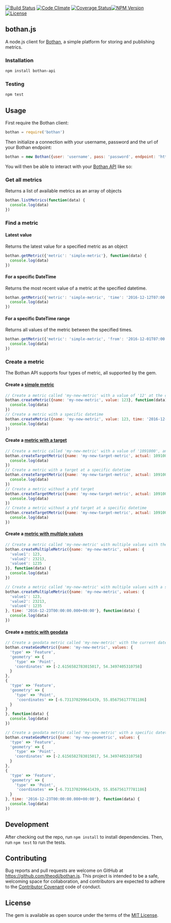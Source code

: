 [![Build Status](http://img.shields.io/travis/theodi/bothan.js.svg?style=flat-square)](https://travis-ci.org/theodi/bothan.js)
[![Code Climate](http://img.shields.io/codeclimate/github/theodi/bothan.js.svg?style=flat-square)](https://codeclimate.com/github/theodi/bothan.js)
[![Coverage Status](https://img.shields.io/coveralls/theodi/bothan.js.svg?style=flat-square)](https://coveralls.io/github/theodi/bothan.js?branch=master)[![NPM Version](https://img.shields.io/npm/v/bothan-api.svg?style=flat-square)](https://www.npmjs.com/package/bothan-api)
[![License](http://img.shields.io/:license-mit-blue.svg?style=flat-square)](http://theodi.mit-license.org)

## bothan.js

A node.js client for [Bothan](https://bothan.io/), a simple platform for storing and publishing metrics.

### Installation

```bash
npm install bothan-api
```

### Testing
```bash
npm test
```

## Usage

First require the Bothan client:

```javascript
bothan = require('bothan')
```

Then initialize a connection with your username, password and the url of your Bothan endpoint:

```javascript
bothan = new Bothan({user: 'username', pass: 'password', endpoint: 'https://demo.bothan.io'})
```

You will then be able to interact with your [Bothan API](https://bothan.io/api.html) like so:

### Get all metrics

Returns a list of available metrics as an array of objects

```javascript
bothan.listMetrics(function(data) {
  console.log(data)
})
```

### Find a metric

#### Latest value

Returns the latest value for a specified metric as an object

```javascript
bothan.getMetric({'metric': 'simple-metric'}, function(data) {
  console.log(data)
})
```

#### For a specific DateTime

Returns the most recent value of a metric at the specified datetime.

```javascript
bothan.getMetric({'metric': 'simple-metric', 'time': '2016-12-12T07:00:24.465+00:00'}, function(data) {
  console.log(data)
})
```

#### For a specific DateTime range

Returns all values of the metric between the specified times.

```javascript
bothan.getMetric({'metric': 'simple-metric', 'from': '2016-12-01T07:00:22.851+00:00', 'to': '2016-12-05T07:00:22.459+00:00'}, function(data) {
  console.log(data)
})
```

### Create a metric


The Bothan API supports four types of metric, all supported by the gem.

#### Create a [simple metric](https://bothan.io/api#simple-value)

```javascript
// Create a metric called 'my-new-metric' with a value of '12' at the current datetime
bothan.createMetric({name: 'my-new-metric', value: 123}, function(data) {
  console.log(data)
})
// Create a metric with a specific datetime
bothan.createMetric({name: 'my-new-metric', value: 123, time: '2016-12-23T00:00:00.000+00:00'}, function(data) {
  console.log(data)
})
```

#### Create a [metric with a target](https://bothan.io/api#value-with-a-target)

```javascript
// Create a metric called 'my-new-metric' with a value of '1091000', an annual target of '2862000' and a ytd target of '1368000' at the current datetime
bothan.createTargetMetric({name: 'my-new-target-metric', actual: 1091000, annual_target: 2862000, ytd_target: 1368000}, function() {
  console.log(data)
})
// Create a metric with a target at a specific datetime
bothan.createTargetMetric({name: 'my-new-target-metric', actual: 1091000, annual_target: 2862000, ytd_target: 1368000, time: '2016-12-23T00:00:00.000+00:00'}, function() {
  console.log(data)
})
// Create a metric without a ytd target
bothan.createTargetMetric({name: 'my-new-target-metric', actual: 1091000, annual_target: 2862000}, function() {
  console.log(data)
})
// Create a metric without a ytd target at a specific datetime
bothan.createTargetMetric({name: 'my-new-target-metric', actual: 1091000, annual_target: 2862000, time: '2016-12-23T00:00:00.000+00:00'}, function() {
  console.log(data)
})
```

#### Create a [metric with multiple values](https://bothan.io/api#multiple-values)

```javascript
// Create a metric called 'my-new-metric' with multiple values with the current datetime
bothan.createMultipleMetric({name: 'my-new-metric', values: {
  'value1': 123,
  'value2': 23213,
  'value4': 1235
}}, function(data) {
  console.log(data)
})

// Create a metric called 'my-new-metric' with multiple values with a specific datetime
bothan.createMultipleMetric({name: 'my-new-metric', values: {
  'value1': 123,
  'value2': 23213,
  'value4': 1235
}, time: '2016-12-23T00:00:00.000+00:00'}, function(data) {
  console.log(data)
})
```

#### Create a [metric with geodata](https://bothan.io/api#geographical-data)

```javascript
// Create a geodata metric called 'my-new-metric' with the current datetime
bothan.createGeoMetric({name: 'my-new-metric', values: {
  'type' => 'Feature',
  'geometry' => {
    'type' => 'Point',
    'coordinates' => [-2.6156582783015017, 54.3497405310758]
  }
},
{
  'type' => 'Feature',
  'geometry' => {
    'type' => 'Point',
     'coordinates' => [-6.731370299641439, 55.856756177781186]
  }
}
}, function(data) {
  console.log(data)
})

// Create a geodata metric called 'my-new-metric' with a specific datetime
bothan.createGeoMetric({name: 'my-new-geometric', values: {
  'type' => 'Feature',
  'geometry' => {
    'type' => 'Point',
    'coordinates' => [-2.6156582783015017, 54.3497405310758]
  }
},
{
  'type' => 'Feature',
  'geometry' => {
    'type' => 'Point',
     'coordinates' => [-6.731370299641439, 55.856756177781186]
  }
}, time: '2016-12-23T00:00:00.000+00:00'}, function(data) {
  console.log(data)
})
```

## Development

After checking out the repo, run `npm install` to install dependencies. Then, run `npm test` to run the tests.

## Contributing

Bug reports and pull requests are welcome on GitHub at https://github.com/theodi/bothan.js. This project is intended to be a safe, welcoming space for collaboration, and contributors are expected to adhere to the [Contributor Covenant](http://contributor-covenant.org) code of conduct.

## License

The gem is available as open source under the terms of the [MIT License](http://opensource.org/licenses/MIT).
